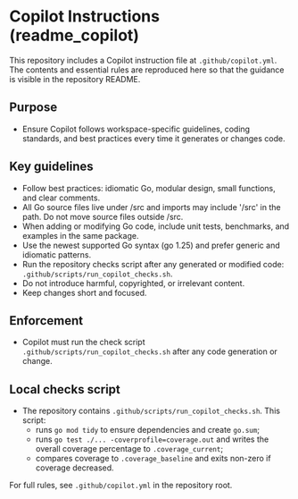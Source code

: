 # Copilot Instructions (readme_copilot)

This repository includes a Copilot instruction file at `.github/copilot.yml`. The contents and essential rules are reproduced here so that the guidance is visible in the repository README.

## Purpose

- Ensure Copilot follows workspace-specific guidelines, coding standards, and best practices every time it generates or changes code.

## Key guidelines

- Follow best practices: idiomatic Go, modular design, small functions, and clear comments.
- All Go source files live under /src and imports may include '/src' in the path. Do not move source files outside /src.
- When adding or modifying Go code, include unit tests, benchmarks, and examples in the same package.
- Use the newest supported Go syntax (go 1.25) and prefer generic and idiomatic patterns.
- Run the repository checks script after any generated or modified code: `.github/scripts/run_copilot_checks.sh`.
- Do not introduce harmful, copyrighted, or irrelevant content.
- Keep changes short and focused.

## Enforcement

- Copilot must run the check script `.github/scripts/run_copilot_checks.sh` after any code generation or change.

## Local checks script

- The repository contains `.github/scripts/run_copilot_checks.sh`. This script:
  - runs `go mod tidy` to ensure dependencies and create `go.sum`;
  - runs `go test ./... -coverprofile=coverage.out` and writes the overall coverage percentage to `.coverage_current`;
  - compares coverage to `.coverage_baseline` and exits non-zero if coverage decreased.

For full rules, see `.github/copilot.yml` in the repository root.
